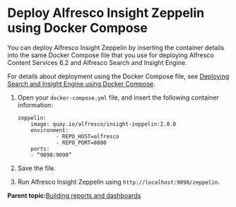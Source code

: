 # Deploy Alfresco Insight Zeppelin using Docker Compose

You can deploy Alfresco Insight Zeppelin by inserting the container details into the same Docker Compose file that you use for deploying Alfresco Content Services 6.2 and Alfresco Search and Insight Engine.

For details about deployment using the Docker Compose file, see [Deploying Search and Insight Engine using Docker Compose](search-insight-deploying.md).

1.  Open your `docker-compose.yml` file, and insert the following container information:

    ```
    zeppelin:
        image: quay.io/alfresco/insight-zeppelin:2.0.0
        environment:
                - REPO_HOST=alfresco
                - REPO_PORT=8080
        ports:
        - “9090:9090”
    ```

2.  Save the file.

3.  Run Alfresco Insight Zeppelin using `http://localhost:9090/zeppelin`.


**Parent topic:**[Building reports and dashboards](../concepts/installing-apache.md)


